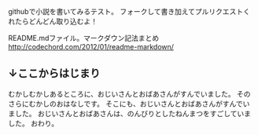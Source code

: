 githubで小説を書いてみるテスト。
フォークして書き加えてプルリクエストくれたらどんどん取り込むよ！

README.mdファイル。マークダウン記法まとめ
<http://codechord.com/2012/01/readme-markdown/>

↓ここからはじまり
---
むかしむかしあるところに、おじいさんとおばあさんがすんでいました。
そのさらにむかしのおはなしです。
そこにも、おじいさんとおばあさんがすんでいました。
おじいさんとおばあさんは、のんびりとしたねんまつをすごしていました。
おわり。
